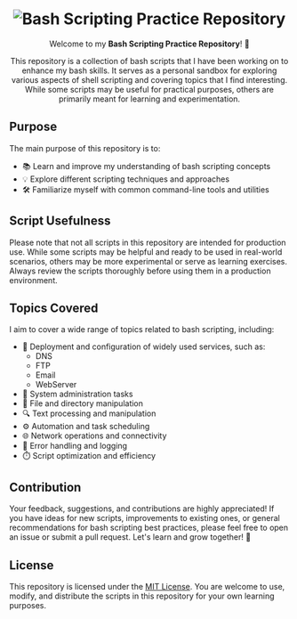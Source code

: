 <h1 align="center">
  <img src="https://bashlogo.com/img/symbol/png/monochrome_light.png" alt="Bash Scripting Practice Repository">
</h1>

<p align="center">
  Welcome to my <strong>Bash Scripting Practice Repository</strong>! 🚀
</p>

<p align="center">
  This repository is a collection of bash scripts that I have been working on to enhance my bash skills. It serves as a personal sandbox for exploring various aspects of shell scripting and covering topics that I find interesting. While some scripts may be useful for practical purposes, others are primarily meant for learning and experimentation.
</p>

## Purpose

The main purpose of this repository is to:

- 📚 Learn and improve my understanding of bash scripting concepts
- 💡 Explore different scripting techniques and approaches
- 🛠️ Familiarize myself with common command-line tools and utilities

## Script Usefulness

Please note that not all scripts in this repository are intended for production use. While some scripts may be helpful and ready to be used in real-world scenarios, others may be more experimental or serve as learning exercises. Always review the scripts thoroughly before using them in a production environment.

## Topics Covered

I aim to cover a wide range of topics related to bash scripting, including:

- 🚀 Deployment and configuration of widely used services, such as:
  - DNS
  - FTP
  - Email
  - WebServer
- 🔧 System administration tasks
- 📂 File and directory manipulation
- 🔍 Text processing and manipulation
- ⚙️ Automation and task scheduling
- 🌐 Network operations and connectivity
- 📝 Error handling and logging
- ⏱️ Script optimization and efficiency

## Contribution

Your feedback, suggestions, and contributions are highly appreciated! If you have ideas for new scripts, improvements to existing ones, or general recommendations for bash scripting best practices, please feel free to open an issue or submit a pull request. Let's learn and grow together! 🌱

## License

This repository is licensed under the [MIT License](LICENSE). You are welcome to use, modify, and distribute the scripts in this repository for your own learning purposes.



